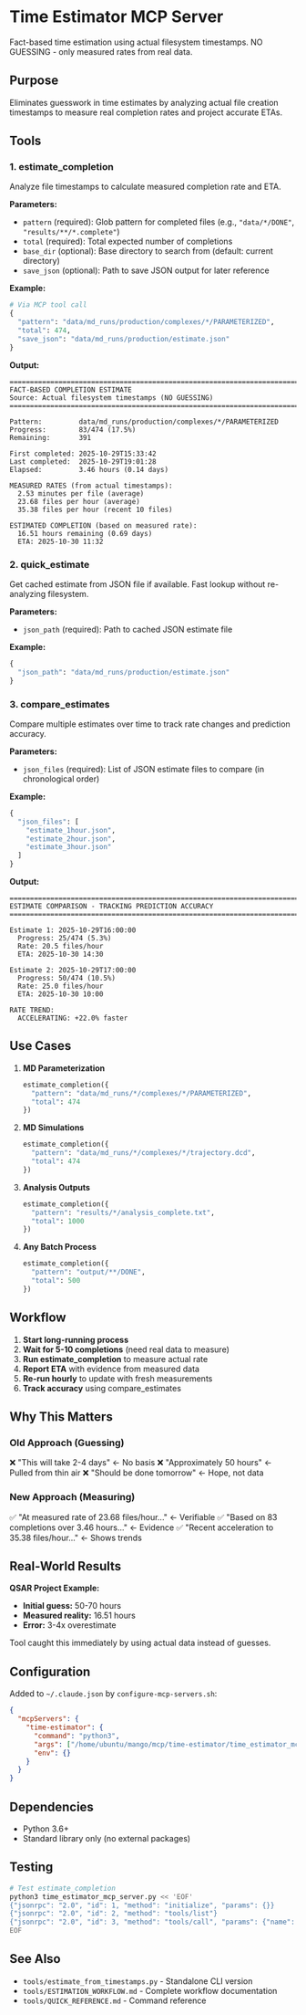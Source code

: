 # Time Estimator MCP Server

Fact-based time estimation using actual filesystem timestamps.
NO GUESSING - only measured rates from real data.

## Purpose

Eliminates guesswork in time estimates by analyzing actual file creation timestamps to measure real completion rates and project accurate ETAs.

## Tools

### 1. estimate_completion
Analyze file timestamps to calculate measured completion rate and ETA.

**Parameters:**
- `pattern` (required): Glob pattern for completed files (e.g., `"data/*/DONE"`, `"results/**/*.complete"`)
- `total` (required): Total expected number of completions
- `base_dir` (optional): Base directory to search from (default: current directory)
- `save_json` (optional): Path to save JSON output for later reference

**Example:**
```python
# Via MCP tool call
{
  "pattern": "data/md_runs/production/complexes/*/PARAMETERIZED",
  "total": 474,
  "save_json": "data/md_runs/production/estimate.json"
}
```

**Output:**
```
================================================================================
FACT-BASED COMPLETION ESTIMATE
Source: Actual filesystem timestamps (NO GUESSING)
================================================================================

Pattern:         data/md_runs/production/complexes/*/PARAMETERIZED
Progress:        83/474 (17.5%)
Remaining:       391

First completed: 2025-10-29T15:33:42
Last completed:  2025-10-29T19:01:28
Elapsed:         3.46 hours (0.14 days)

MEASURED RATES (from actual timestamps):
  2.53 minutes per file (average)
  23.68 files per hour (average)
  35.38 files per hour (recent 10 files)

ESTIMATED COMPLETION (based on measured rate):
  16.51 hours remaining (0.69 days)
  ETA: 2025-10-30 11:32
```

### 2. quick_estimate
Get cached estimate from JSON file if available. Fast lookup without re-analyzing filesystem.

**Parameters:**
- `json_path` (required): Path to cached JSON estimate file

**Example:**
```python
{
  "json_path": "data/md_runs/production/estimate.json"
}
```

### 3. compare_estimates
Compare multiple estimates over time to track rate changes and prediction accuracy.

**Parameters:**
- `json_files` (required): List of JSON estimate files to compare (in chronological order)

**Example:**
```python
{
  "json_files": [
    "estimate_1hour.json",
    "estimate_2hour.json",
    "estimate_3hour.json"
  ]
}
```

**Output:**
```
================================================================================
ESTIMATE COMPARISON - TRACKING PREDICTION ACCURACY
================================================================================

Estimate 1: 2025-10-29T16:00:00
  Progress: 25/474 (5.3%)
  Rate: 20.5 files/hour
  ETA: 2025-10-30 14:30

Estimate 2: 2025-10-29T17:00:00
  Progress: 50/474 (10.5%)
  Rate: 25.0 files/hour
  ETA: 2025-10-30 10:00

RATE TREND:
  ACCELERATING: +22.0% faster
```

## Use Cases

1. **MD Parameterization**
   ```python
   estimate_completion({
     "pattern": "data/md_runs/*/complexes/*/PARAMETERIZED",
     "total": 474
   })
   ```

2. **MD Simulations**
   ```python
   estimate_completion({
     "pattern": "data/md_runs/*/complexes/*/trajectory.dcd",
     "total": 474
   })
   ```

3. **Analysis Outputs**
   ```python
   estimate_completion({
     "pattern": "results/*/analysis_complete.txt",
     "total": 1000
   })
   ```

4. **Any Batch Process**
   ```python
   estimate_completion({
     "pattern": "output/**/DONE",
     "total": 500
   })
   ```

## Workflow

1. **Start long-running process**
2. **Wait for 5-10 completions** (need real data to measure)
3. **Run estimate_completion** to measure actual rate
4. **Report ETA** with evidence from measured data
5. **Re-run hourly** to update with fresh measurements
6. **Track accuracy** using compare_estimates

## Why This Matters

### Old Approach (Guessing)
❌ "This will take 2-4 days" ← No basis
❌ "Approximately 50 hours" ← Pulled from thin air
❌ "Should be done tomorrow" ← Hope, not data

### New Approach (Measuring)
✅ "At measured rate of 23.68 files/hour..." ← Verifiable
✅ "Based on 83 completions over 3.46 hours..." ← Evidence
✅ "Recent acceleration to 35.38 files/hour..." ← Shows trends

## Real-World Results

**QSAR Project Example:**
- **Initial guess:** 50-70 hours
- **Measured reality:** 16.51 hours
- **Error:** 3-4x overestimate

Tool caught this immediately by using actual data instead of guesses.

## Configuration

Added to `~/.claude.json` by `configure-mcp-servers.sh`:

```json
{
  "mcpServers": {
    "time-estimator": {
      "command": "python3",
      "args": ["/home/ubuntu/mango/mcp/time-estimator/time_estimator_mcp_server.py"],
      "env": {}
    }
  }
}
```

## Dependencies

- Python 3.6+
- Standard library only (no external packages)

## Testing

```bash
# Test estimate_completion
python3 time_estimator_mcp_server.py << 'EOF'
{"jsonrpc": "2.0", "id": 1, "method": "initialize", "params": {}}
{"jsonrpc": "2.0", "id": 2, "method": "tools/list"}
{"jsonrpc": "2.0", "id": 3, "method": "tools/call", "params": {"name": "estimate_completion", "arguments": {"pattern": "test/*/*.done", "total": 100}}}
EOF
```

## See Also

- `tools/estimate_from_timestamps.py` - Standalone CLI version
- `tools/ESTIMATION_WORKFLOW.md` - Complete workflow documentation
- `tools/QUICK_REFERENCE.md` - Command reference
